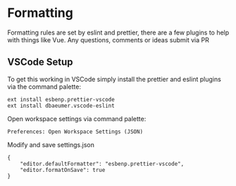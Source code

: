 # Formatting

Formatting rules are set by eslint and prettier, there are a few plugins to help with things like Vue. Any questions, comments or ideas submit via PR

## VSCode Setup

To get this working in VSCode simply install the prettier and eslint plugins via the command palette:

```
ext install esbenp.prettier-vscode
ext install dbaeumer.vscode-eslint
```

Open workspace settings via command palette:

```
Preferences: Open Workspace Settings (JSON)
```

Modify and save settings.json

```
{
    "editor.defaultFormatter": "esbenp.prettier-vscode",
    "editor.formatOnSave": true
}
```
